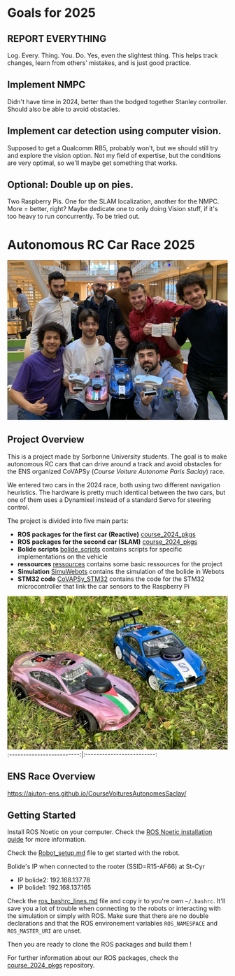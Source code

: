 # Goals for 2025

## REPORT EVERYTHING

Log. Every. Thing. You. Do. Yes, even the slightest thing. This helps track changes, learn from others' mistakes, and is just good practice. 

## Implement NMPC

Didn't have time in 2024, better than the bodged together Stanley controller. Should also be able to avoid obstacles. 

## Implement car detection using computer vision. 

Supposed to get a Qualcomm RB5, probably won't, but we should still try and explore the vision option. Not my field of expertise, but the conditions are very optimal, so we'll maybe get something that works. 

## Optional: Double up on pies.

Two Raspberry Pis. One for the SLAM localization, another for the NMPC. More = better, right? Maybe dedicate one to only doing Vision stuff, if it's too heavy to run concurrently. To be tried out. 




# Autonomous RC Car Race 2025

![Us at ENS](ressources/pictures/ens_pic.jpeg)

## Project Overview
This is a project made by Sorbonne University students. The goal is to make autonomous RC cars that can drive around a track and avoid obstacles for the ENS organized CoVAPSy (*Course Voiture Autonome Paris Saclay*) race.

We entered two cars in the 2024 race, both using two different navigation heuristics. The hardware is pretty much identical between the two cars, but one of them uses a Dynamixel instead of a standard Servo for steering control. 

The project is divided into five main parts:
- **ROS packages for the first car (Reactive)** [course_2024_pkgs](https://github.com/SorbonneUniversityBolideContributors/course_2024_pkgs)
- **ROS packages for the second car (SLAM)** [course_2024_pkgs](https://github.com/SorbonneUniversityBolideContributors/course_2024_slam_pkgs)
- **Bolide scripts** [bolide_scripts](bolide_scripts/) contains scripts for specific implementations on the vehicle
- **ressources** [ressources](ressources/) contains some basic ressources for the project
- **Simulation** [SimuWebots](SimuWebots/) contains the simulation of the bolide in Webots
- **STM32 code** [CoVAPSy_STM32](CoVAPSy_STM32/) contains the code for the STM32 microcontroller that link the car sensors to the Raspberry Pi

![Bolide](ressources/pictures/cars.jpeg)
:-------------------------:|:-------------------------:

## ENS Race Overview
https://ajuton-ens.github.io/CourseVoituresAutonomesSaclay/

## Getting Started

Install ROS Noetic on your computer. Check the [ROS Noetic installation guide](http://wiki.ros.org/noetic/Installation/Ubuntu) for more information.

Check the [Robot_setup.md](ressources/Robot_setup.md) file to get started with the robot.

Bolide's IP when connected to the rooter (SSID=R15-AF66) at St-Cyr
- IP bolide2: 192.168.137.78
- IP bolide1: 192.168.137.165

Check the [ros_bashrc_lines.md](ressources/ros_bashrc_lines.md) file and copy ir to you're own `~/.bashrc`.
It'll save you a lot of trouble when connecting to the robots or interacting with the simulation or simply with ROS.
Make sure that there are no double declarations and that the ROS environement variables `ROS_NAMESPACE` and `ROS_MASTER_URI` are unset.

Then you are ready to clone the ROS packages and build them !

For further information about our ROS packages, check the [course_2024_pkgs](https://github.com/SorbonneUniversityBolideContributors/course_2024_pkgs) repository.
